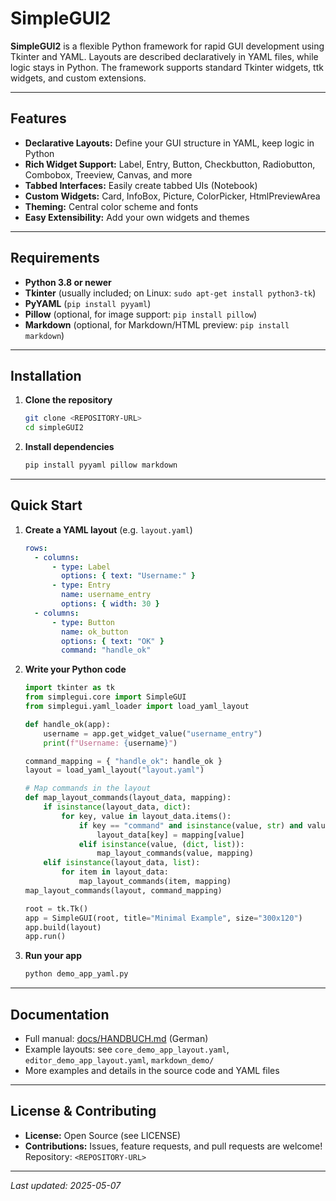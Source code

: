 # SimpleGUI2

**SimpleGUI2** is a flexible Python framework for rapid GUI development using Tkinter and YAML. Layouts are described declaratively in YAML files, while logic stays in Python. The framework supports standard Tkinter widgets, ttk widgets, and custom extensions.

---

## Features

- **Declarative Layouts:** Define your GUI structure in YAML, keep logic in Python
- **Rich Widget Support:** Label, Entry, Button, Checkbutton, Radiobutton, Combobox, Treeview, Canvas, and more
- **Tabbed Interfaces:** Easily create tabbed UIs (Notebook)
- **Custom Widgets:** Card, InfoBox, Picture, ColorPicker, HtmlPreviewArea
- **Theming:** Central color scheme and fonts
- **Easy Extensibility:** Add your own widgets and themes

---

## Requirements

- **Python 3.8 or newer**
- **Tkinter** (usually included; on Linux: `sudo apt-get install python3-tk`)
- **PyYAML** (`pip install pyyaml`)
- **Pillow** (optional, for image support: `pip install pillow`)
- **Markdown** (optional, for Markdown/HTML preview: `pip install markdown`)

---

## Installation

1. **Clone the repository**
    ```sh
    git clone <REPOSITORY-URL>
    cd simpleGUI2
    ```

2. **Install dependencies**
    ```sh
    pip install pyyaml pillow markdown
    ```

---

## Quick Start

1. **Create a YAML layout** (e.g. `layout.yaml`)
    ```yaml
    rows:
      - columns:
          - type: Label
            options: { text: "Username:" }
          - type: Entry
            name: username_entry
            options: { width: 30 }
      - columns:
          - type: Button
            name: ok_button
            options: { text: "OK" }
            command: "handle_ok"
    ```

2. **Write your Python code**
    ```python
    import tkinter as tk
    from simplegui.core import SimpleGUI
    from simplegui.yaml_loader import load_yaml_layout

    def handle_ok(app):
        username = app.get_widget_value("username_entry")
        print(f"Username: {username}")

    command_mapping = { "handle_ok": handle_ok }
    layout = load_yaml_layout("layout.yaml")

    # Map commands in the layout
    def map_layout_commands(layout_data, mapping):
        if isinstance(layout_data, dict):
            for key, value in layout_data.items():
                if key == "command" and isinstance(value, str) and value in mapping:
                    layout_data[key] = mapping[value]
                elif isinstance(value, (dict, list)):
                    map_layout_commands(value, mapping)
        elif isinstance(layout_data, list):
            for item in layout_data:
                map_layout_commands(item, mapping)
    map_layout_commands(layout, command_mapping)

    root = tk.Tk()
    app = SimpleGUI(root, title="Minimal Example", size="300x120")
    app.build(layout)
    app.run()
    ```

3. **Run your app**
    ```sh
    python demo_app_yaml.py
    ```

---

## Documentation

- Full manual: [docs/HANDBUCH.md](docs/HANDBUCH.md) (German)
- Example layouts: see `core_demo_app_layout.yaml`, `editor_demo_app_layout.yaml`, `markdown_demo/`
- More examples and details in the source code and YAML files

---

## License & Contributing

- **License:** Open Source (see LICENSE)
- **Contributions:** Issues, feature requests, and pull requests are welcome!  
  Repository: `<REPOSITORY-URL>`

---

*Last updated: 2025-05-07*
